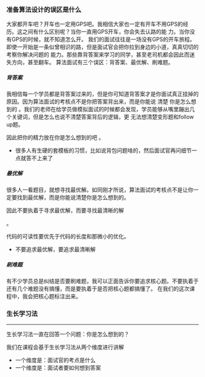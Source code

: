 ### 准备算法设计的误区是什么

⼤家都开⻋吧？开⻋也⼀定⽤GPS吧。我相信⼤家也⼀定有开⻋不⽤GPS的经历。这之间有什么区别呢？当你⼀直⽤GPS开⻋，你会失去认路的能 ⼒。当你没有GPS的时候，就不知道怎么开。 我们的⾯试往往是⼀场没有GPS的开⻋旅程。即使⼀开始是⼀条似曾相识的路，但是⾯试官会把你拉到身边的⼩道，真真切切的考察你解决问题的 能⼒。那些靠背答案来学习的同学，甚⾄⽼司机都会因此⽽迷失⽅向，甚⾄翻⻋。 算法⾯试有三个误区：背答案、最优解、刷难题。

##### 背答案

我相信每⼀个学员都是背答案过来的，但是你可知道背答案才是你⾯试真正挂掉的原因。因为算法⾯试的考核点不是你把答案背出来，⽽是你能说 清楚 你是怎么想到的 。我们的⽼师在给学员做模拟⾯试的时候都会发现，学员能够从嘴⾥蹦出⼏个关键词，但是怎么也说不清楚答案背后的逻辑，更 ⽆法想清楚变形题和follow up题。

因此把你的精⼒放在你是怎么想到的吧 。

* 很多人有生硬的套模板的习惯，比如说背包问题啥的，然后面试官再问细节一点就答不上来了

##### 最优解

很多⼈⼀看题⽬，就想寻找最优解。如同刚才所说，算法⾯试的考核点不是让你⼀定要找到最优解，⽽是你能说清楚你是怎么想到的。

因此不要执着于寻求最优解，⽽要寻找最清晰的解

。

代码的可读性要优先于代码的⻓度和那微⼩的优化。

* 不要追求最优解，要追求最清晰解

##### 刷难题

有不少学员总是纠结是否要刷难题，我可以正⾯告诉你要追求核⼼题。不要执着于还有⼏个难题没有搞懂，⽽是要执着于是否把核⼼题都搞懂了。 在我们的这次课程中，我会把核⼼题标注出来。

  


### ⽣⻓学习法

---

⽣⻓学习法一直在回答⼀个问题：你是怎么想到的？ 

我们在课程会基于⽣⻓学习法从两个维度进⾏讲解

* ⼀个维度是：⾯试官的考点是什么
* ⼀个维度是：⾯试者要如何想到答案



